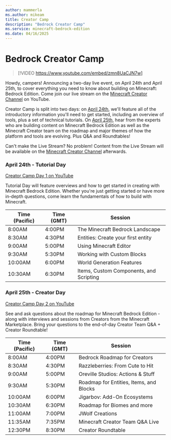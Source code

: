 ```yaml
---
author: mammerla
ms.author: mikeam
title: Creator Camp
description: "Bedrock Creator Camp"
ms.service: minecraft-bedrock-edition
ms.date: 04/16/2025
---
```


# Bedrock Creator Camp

> [!VIDEO https://www.youtube.com/embed/zmn8UaCJN7w]

Howdy, campers! Announcing a two-day live event, on April 24th and April 25th, to cover everything you need to know about building on Minecraft: Bedrock Edition. Come join our live stream on the [Minecraft Creator Channel](https://youtube.com/@minecraftcreatorchannel) on YouTube.

Creator Camp is split into two days: on [April 24th](https://aka.ms/creatorcampday1), we'll feature all of the introductory information you'll need to get started, including an overview of tools, plus a set of technical tutorials. On [April 25th](https://aka.ms/creatorcampday2), hear from the experts who are building content on Minecraft Bedrock Edition as well as the Minecraft Creator team on the roadmap and major themes of how the platform and tools are evolving. Plus Q&A and Roundtables!

Can't make the Live Stream? No problem! Content from the Live Stream will be available on the [Minecraft Creator Channel](https://youtube.com/@minecraftcreatorchannel) afterwards.

### April 24th - Tutorial Day

[Creator Camp Day 1 on YouTube](https://aka.ms/creatorcampday1)

Tutorial Day will feature overviews and how to get started in creating with Minecraft Bedrock Edition. Whether you're just getting started or have more in-depth questions, come learn the fundamentals of how to build with Minecraft.

| Time (Pacific) | Time (GMT) | Session |
|------------|----------------|---------------------|
| 8:00AM | 4:00PM | The Minecraft Bedrock Landscape |
| 8:30AM | 4:30PM | Entities: Create your first entity |
| 9:00AM | 5:00PM | Using Minecraft Editor |
| 9:30AM | 5:30PM | Working with Custom Blocks |
| 10:00AM | 6:00PM | World Generation Features  |
| 10:30AM | 6:30PM | Items, Custom Components, and Scripting  |


### April 25th - Creator Day

[Creator Camp Day 2 on YouTube](https://aka.ms/creatorcampday2)

See and ask questions about the roadmap for Minecraft Bedrock Edition - along with interviews and sessions from Creators from the Minecraft Marketplace. Bring your questions to the end-of-day Creator Team Q&A + Creator Roundtable!

| Time (Pacific) | Time (GMT) | Session |
|------------|----------------|---------------------|
| 8:00AM | 4:00PM | Bedrock Roadmap for Creators |
| 8:30AM | 4:30PM | Razzleberries: From Cute to Hit |
| 9:00AM | 5:00PM | Oreville Studios: Actions & Stuff |
| 9:30AM | 5:30PM | Roadmap for Entities, Items, and Blocks |
| 10:00AM | 6:00PM | Jigarbov: Add-On Ecosystems |
| 10:30AM | 6:30PM | Roadmap for Biomes and more |
| 11:00AM | 7:00PM | JWolf Creations |
| 11:35AM | 7:35PM | Minecraft Creator Team Q&A Live |
| 12:30PM | 8:30PM | Creator Roundtable |
